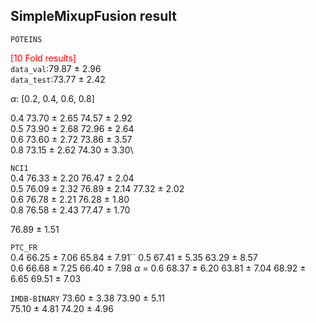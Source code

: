 <!--
 * @Description: 
 * @Author: Rui Dong
 * @Date: 2023-10-25 21:51:49
 * @LastEditors: Please set LastEditors
 * @LastEditTime: 2023-11-06 19:15:08
-->


## SimpleMixupFusion result
`POTEINS`

<font color = red>[10 Fold results]</font> \
`data_val`:79.87 ± 2.96 \
`data_test`:73.77 ± 2.42


$\alpha$: [0.2, 0.4, 0.6, 0.8]

0.4    73.70 ± 2.65     74.57 ± 2.92\
0.5    73.90 ± 2.68     72.96 ± 2.64\
0.6    73.60 ± 2.72     73.86 ± 3.57\
0.8    73.15 ± 2.62     74.30 ± 3.30\


`NCI1`\
0.4     76.33 ± 2.20    76.47 ± 2.04\
0.5     76.09 ± 2.32    76.89 ± 2.14    77.32 ± 2.02\
0.6     76.78 ± 2.21    76.28 ± 1.80\
0.8     76.58 ± 2.43    77.47 ± 1.70

76.89 ± 1.51

`PTC_FR`\
0.4     66.25 ± 7.06    65.84 ± 7.91\``
0.5     67.41 ± 5.35    63.29 ± 8.57\
0.6     66.68 ± 7.25    66.40 ± 7.98
$\alpha$ = 0.6
68.37 ± 6.20
63.81 ± 7.04
68.92 ± 6.65
69.51 ± 7.03


`IMDB-BINARY`
73.60 ± 3.38    73.90 ± 5.11\
75.10 ± 4.81    74.20 ± 4.96


